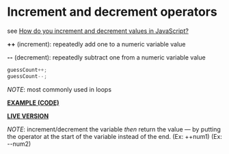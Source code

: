 # Increment and decrement operators

see [How do you increment and decrement values in JavaScript?](https://developer.mozilla.org/en-US/docs/Learn/JavaScript/First_steps/Math#Increment_and_decrement_operators)

**++** (increment): repeatedly add one to a numeric variable value

**--** (decrement): repeatedly subtract one from a numeric variable value

```javascript
guessCount++;
guessCount--;
```

*NOTE*: most commonly used in loops

**[EXAMPLE (CODE)](https://github.com/mdn/learning-area/blob/master/javascript/introduction-to-js-1/maths/loop.html)**

**[LIVE VERSION](https://mdn.github.io/learning-area/javascript/introduction-to-js-1/maths/loop.html)**

*NOTE*: increment/decrement the variable *then* return the value — by putting the operator at the start of the variable instead of the end. (Ex: ++num1) (Ex: --num2)